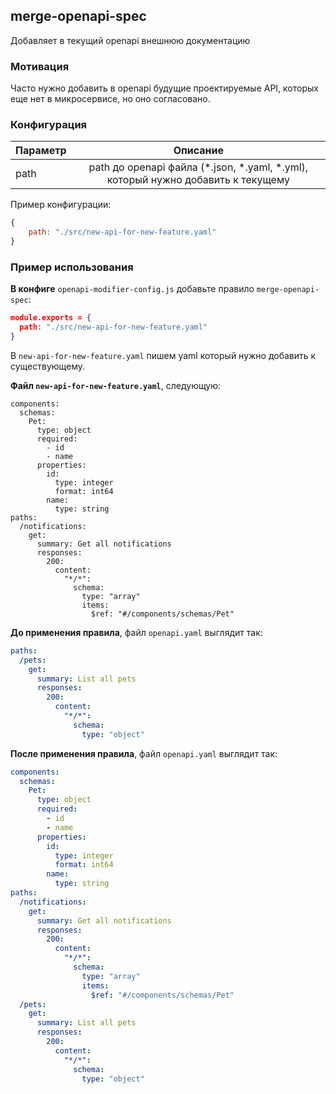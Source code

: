 ## merge-openapi-spec

Добавляет в текущий openapi внешнюю документацию

### Мотивация

Часто нужно добавить в openapi будущие проектируемые API, которых еще нет в микросервисе, но оно согласовано.

### Конфигурация

| Параметр                 |                                     Описание                                     |
|--------------------------|:--------------------------------------------------------------------------------:|
| path                     | path до openapi файла (*.json, *.yaml, *.yml), который нужно добавить к текущему |

Пример конфигурации:

```js
{
    path: "./src/new-api-for-new-feature.yaml"
}
```

### Пример использования

**В конфиге** `openapi-modifier-config.js` добавьте правило `merge-openapi-spec`:

```json
module.exports = {
  path: "./src/new-api-for-new-feature.yaml"
}
```

В `new-api-for-new-feature.yaml` пишем yaml который нужно добавить к существующему.

**Файл `new-api-for-new-feature.yaml`**, следующую:
```
components:
  schemas:
    Pet:
      type: object
      required:
        - id
        - name
      properties:
        id:
          type: integer
          format: int64
        name:
          type: string
paths:
  /notifications:
    get:
      summary: Get all notifications
      responses:
        200:
          content:
            "*/*":
              schema:
                type: "array"
                items:
                  $ref: "#/components/schemas/Pet"
```

**До применения правила**, файл `openapi.yaml` выглядит так:

```yaml
paths:
  /pets:
    get:
      summary: List all pets
      responses:
        200:
          content:
            "*/*":
              schema:
                type: "object"
```

**После применения правила**, файл `openapi.yaml` выглядит так:

```yaml
components:
  schemas:
    Pet:
      type: object
      required:
        - id
        - name
      properties:
        id:
          type: integer
          format: int64
        name:
          type: string
paths:
  /notifications:
    get:
      summary: Get all notifications
      responses:
        200:
          content:
            "*/*":
              schema:
                type: "array"
                items:
                  $ref: "#/components/schemas/Pet"
  /pets:
    get:
      summary: List all pets
      responses:
        200:
          content:
            "*/*":
              schema:
                type: "object"
```
